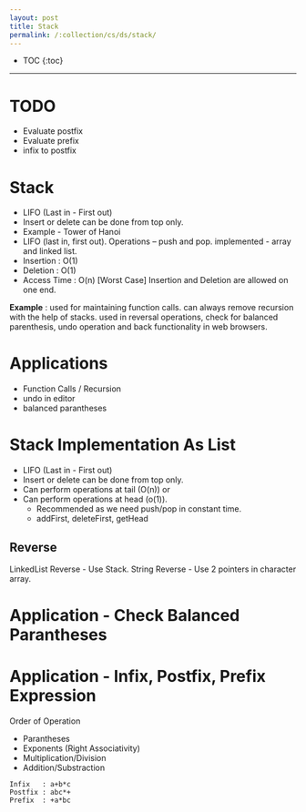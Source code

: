 ```yaml
---
layout: post
title: Stack
permalink: /:collection/cs/ds/stack/
---
```


- TOC
{:toc}

---

# TODO
- Evaluate postfix
- Evaluate prefix
- infix to postfix

# Stack
- LIFO (Last in - First out)
- Insert or delete can be done from top only.
- Example - Tower of Hanoi
- LIFO (last in, first out). Operations – push and pop. implemented - array and linked list.
- Insertion         : O(1)
- Deletion         : O(1)
- Access Time     : O(n) [Worst Case] Insertion and Deletion are allowed on one end. 

**Example** : used for maintaining function calls. can always remove recursion with the help of stacks. 
used in reversal operations, check for balanced parenthesis, undo operation and back functionality in web browsers.

# Applications
- Function Calls / Recursion
- undo in editor
- balanced parantheses

# Stack Implementation As List
- LIFO (Last in - First out)
- Insert or delete can be done from top only.
- Can perform operations at tail (O(n)) or
- Can perform operations at head (o(1)).
  - Recommended as we need push/pop in constant time.
  - addFirst, deleteFirst, getHead

## Reverse
LinkedList Reverse - Use Stack.
String Reverse - Use 2 pointers in character array.

# Application - Check Balanced Parantheses

# Application - Infix, Postfix, Prefix Expression

Order of Operation
- Parantheses
- Exponents (Right Associativity)
- Multiplication/Division
- Addition/Substraction

```
Infix   : a+b*c
Postfix : abc*+
Prefix  : +a*bc
```